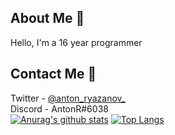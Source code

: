 ## About Me :pencil:
Hello, I'm a  16 year programmer
## Contact Me 🎈
Twitter  - [@anton_ryazanov_](https://twitter.com/anton_ryazanov_) <br>
Discord  - AntonR#6038 <br>
[![Anurag's github stats](https://github-readme-stats.vercel.app/api?username=antoniocra04)](https://github.com/anuraghazra/github-readme-stats)
[![Top Langs](https://github-readme-stats.vercel.app/api/top-langs/?username=antoniocra04&layout=compact)](https://github.com/anuraghazra/github-readme-stats)

